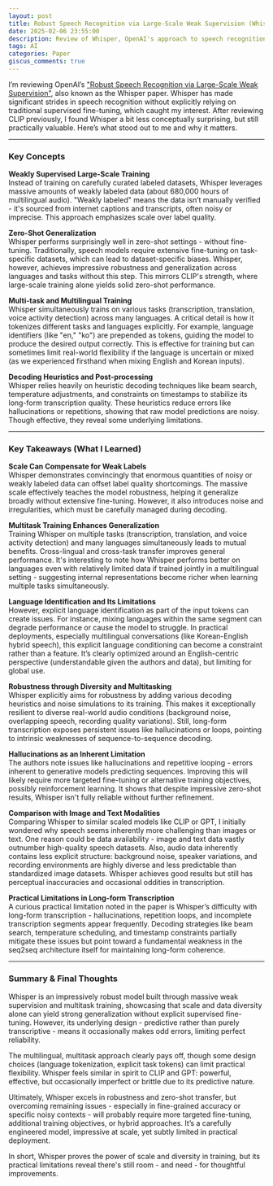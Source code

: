 ```yaml
---
layout: post
title: Robust Speech Recognition via Large-Scale Weak Supervision (Whisper) – Review
date: 2025-02-06 23:55:00
description: Review of Whisper, OpenAI's approach to speech recognition trained through large-scale weak supervision and zero-shot generalization
tags: AI
categories: Paper
giscus_comments: true
---
```


I’m reviewing OpenAI’s ["Robust Speech Recognition via Large-Scale Weak Supervision"](https://arxiv.org/abs/2212.04356), also known as the Whisper paper. Whisper has made significant strides in speech recognition without explicitly relying on traditional supervised fine-tuning, which caught my interest. After reviewing CLIP previously, I found Whisper a bit less conceptually surprising, but still practically valuable. Here’s what stood out to me and why it matters.

---

### Key Concepts

**Weakly Supervised Large-Scale Training**  
Instead of training on carefully curated labeled datasets, Whisper leverages massive amounts of weakly labeled data (about 680,000 hours of multilingual audio). "Weakly labeled" means the data isn’t manually verified - it's sourced from internet captions and transcripts, often noisy or imprecise. This approach emphasizes scale over label quality.

**Zero-Shot Generalization**  
Whisper performs surprisingly well in zero-shot settings - without fine-tuning. Traditionally, speech models require extensive fine-tuning on task-specific datasets, which can lead to dataset-specific biases. Whisper, however, achieves impressive robustness and generalization across languages and tasks without this step. This mirrors CLIP's strength, where large-scale training alone yields solid zero-shot performance.

**Multi-task and Multilingual Training**  
Whisper simultaneously trains on various tasks (transcription, translation, voice activity detection) across many languages. A critical detail is how it tokenizes different tasks and languages explicitly. For example, language identifiers (like "en," "ko") are prepended as tokens, guiding the model to produce the desired output correctly. This is effective for training but can sometimes limit real-world flexibility if the language is uncertain or mixed (as we experienced firsthand when mixing English and Korean inputs).

**Decoding Heuristics and Post-processing**  
Whisper relies heavily on heuristic decoding techniques like beam search, temperature adjustments, and constraints on timestamps to stabilize its long-form transcription quality. These heuristics reduce errors like hallucinations or repetitions, showing that raw model predictions are noisy. Though effective, they reveal some underlying limitations.

---

### Key Takeaways (What I Learned)

**Scale Can Compensate for Weak Labels**  
Whisper demonstrates convincingly that enormous quantities of noisy or weakly labeled data can offset label quality shortcomings. The massive scale effectively teaches the model robustness, helping it generalize broadly without extensive fine-tuning. However, it also introduces noise and irregularities, which must be carefully managed during decoding.

**Multitask Training Enhances Generalization**  
Training Whisper on multiple tasks (transcription, translation, and voice activity detection) and many languages simultaneously leads to mutual benefits. Cross-lingual and cross-task transfer improves general performance. It's interesting to note how Whisper performs better on languages even with relatively limited data if trained jointly in a multilingual setting - suggesting internal representations become richer when learning multiple tasks simultaneously.

**Language Identification and Its Limitations**  
However, explicit language identification as part of the input tokens can create issues. For instance, mixing languages within the same segment can degrade performance or cause the model to struggle. In practical deployments, especially multilingual conversations (like Korean-English hybrid speech), this explicit language conditioning can become a constraint rather than a feature. It’s clearly optimized around an English-centric perspective (understandable given the authors and data), but limiting for global use.

**Robustness through Diversity and Multitasking**  
Whisper explicitly aims for robustness by adding various decoding heuristics and noise simulations to its training. This makes it exceptionally resilient to diverse real-world audio conditions (background noise, overlapping speech, recording quality variations). Still, long-form transcription exposes persistent issues like hallucinations or loops, pointing to intrinsic weaknesses of sequence-to-sequence decoding.

**Hallucinations as an Inherent Limitation**  
The authors note issues like hallucinations and repetitive looping - errors inherent to generative models predicting sequences. Improving this will likely require more targeted fine-tuning or alternative training objectives, possibly reinforcement learning. It shows that despite impressive zero-shot results, Whisper isn't fully reliable without further refinement.

**Comparison with Image and Text Modalities**  
Comparing Whisper to similar scaled models like CLIP or GPT, I initially wondered why speech seems inherently more challenging than images or text. One reason could be data availability - image and text data vastly outnumber high-quality speech datasets. Also, audio data inherently contains less explicit structure: background noise, speaker variations, and recording environments are highly diverse and less predictable than standardized image datasets. Whisper achieves good results but still has perceptual inaccuracies and occasional oddities in transcription.

**Practical Limitations in Long-form Transcription**  
A curious practical limitation noted in the paper is Whisper’s difficulty with long-form transcription - hallucinations, repetition loops, and incomplete transcription segments appear frequently. Decoding strategies like beam search, temperature scheduling, and timestamp constraints partially mitigate these issues but point toward a fundamental weakness in the seq2seq architecture itself for maintaining long-form coherence.

---

### Summary & Final Thoughts
Whisper is an impressively robust model built through massive weak supervision and multitask training, showcasing that scale and data diversity alone can yield strong generalization without explicit supervised fine-tuning. However, its underlying design - predictive rather than purely transcriptive - means it occasionally makes odd errors, limiting perfect reliability.

The multilingual, multitask approach clearly pays off, though some design choices (language tokenization, explicit task tokens) can limit practical flexibility. Whisper feels similar in spirit to CLIP and GPT: powerful, effective, but occasionally imperfect or brittle due to its predictive nature.

Ultimately, Whisper excels in robustness and zero-shot transfer, but overcoming remaining issues - especially in fine-grained accuracy or specific noisy contexts - will probably require more targeted fine-tuning, additional training objectives, or hybrid approaches. It’s a carefully engineered model, impressive at scale, yet subtly limited in practical deployment.

In short, Whisper proves the power of scale and diversity in training, but its practical limitations reveal there's still room - and need - for thoughtful improvements.